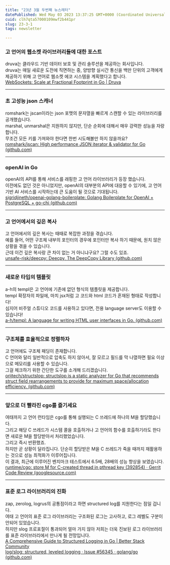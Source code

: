 ```yaml
---
title: "23년 3월 두번째 뉴스레터"
datePublished: Wed May 03 2023 13:37:25 GMT+0000 (Coordinated Universal Time)
cuid: clh7qta57000109mwf2b441pr
slug: 23-3-1
tags: newsletter

---
```


### **고 언어의 웹소켓 라이브러리들에 대한 포스트**

druva는 클라우드 기반 데이터 보호 및 관리 솔루션을 제공하는 회사입니다.  
druva는 매일 새로운 도전에 직면하는 중, 양방향 실시간 통신을 백만 단위의 고객에게 제공하기 위해 고 언어로 웹소켓 에코 시스템을 계획했다고 합니다.  
[WebSockets: Scale at Fractional Footprint in Go | Druva](https://www.druva.com/blog/websockets--scale-at-fractional-footprint-in-go)

---

### **초 고성능 json 스캐너**

romshark는 jscan이라는 json 포맷의 문자열을 빠르게 스캔할 수 있는 라이브러리를 공개했습니다.  
marshal, unmarshal은 지원하지 않지만, 단순 순회에 대해서 매우 강력한 성능을 자랑합니다.  
무조건 모든 키를 가져와야 한다면 한번 시도해볼만 하지 않을까요?  
[romshark/jscan: High performance JSON iterator & validator for Go (](https://github.com/romshark/jscan)[github.com](http://github.com)[)](https://github.com/romshark/jscan)

---

### **openAI in Go**

openAI의 API를 통해 서비스를 래핑한 고 언어 라이브러리가 등장 했습니다.  
이전에도 없던 것은 아니었지만, openAI의 대부분의 API에 대응할 수 있기에, 고 언어 기반 AI 서비스를 시작하는데 큰 도움이 될 것으로 기대됩니다.  
[sigridjineth/openai-golang-boilerplate: Golang Boilerplate for OpenAI + PostgreSQL + go-chi (](https://github.com/sigridjineth/openai-golang-boilerplate)[github.com](http://github.com)[)](https://github.com/sigridjineth/openai-golang-boilerplate)

---

### **고 언어에서의 깊은 복사**

고 언어에서의 깊은 복사는 때때로 복잡한 과정을 겪습니다.  
예를 들어, 어떤 구조체 내부의 포인터의 경우에 포인터만 복사 하기 때문에, 원치 않은 상황을 겪을 수 있습니다.  
근데 이건 깊은 복사랑 큰 차이 없는 거 아니냐구요? 그럴 수도 있죠.  
[unsafe-risk/deecpy: Deecpy, The DeepCopy Library (](https://github.com/unsafe-risk/deecpy)[github.com](http://github.com)[)](https://github.com/unsafe-risk/deecpy)  

---

### **새로운 타입의 템플릿**

a-h의 templ은 고 언어에 기존에 없던 형식의 템플릿을 제공합니다.  
templ 확장자의 파일에, 마치 jsx처럼 고 코드와 html 코드가 혼재된 형태로 작성합니다!  
심지어 비주얼 스튜디오 코드를 사용하고 있다면, 전용 language server도 이용할 수 있습니다!  
[a-h/templ: A language for writing HTML user interfaces in Go. (](https://github.com/a-h/templ)[github.com](http://github.com)[)](https://github.com/a-h/templ)

---

### **구조체를 효율적으로 정렬하자**

고 언어에도 구조체 패딩이 존재합니다.  
C 언어와 달리 일반적으로 압축도 하지 않아서, 잘 모르고 필드를 막 나열하면 필요 이상으로 메모리를 사용할 수 있습니다.  
그걸 체크하기 위한 간단한 도구를 소개해 드리겠습니다.  
[orijtech/structslop: structslop is a static analyzer for Go that recommends struct field rearrangements to provide for maximum space/allocation efficiency. (](https://github.com/orijtech/structslop)[github.com](http://github.com)[)](https://github.com/orijtech/structslop)

---

### **앞으로 더 빨라진 cgo를 즐기세요**

여태까지 고 언어 런타임은 cgo를 통해 실행되는 C 쓰레드에 하나의 M을 할당했습니다.  
그리고 해당 C 쓰레드가 시스템 콜을 호출하거나 고 언어의 함수를 호출하기라도 한다면 새로운 M을 할당받아서 처리했었습니다.  
그리고 즉시 반환했죠.  
하지만 곧 상황이 달라집니다. 단순히 할당받은 M을 C 쓰레드가 죽을 때까지 재활용하는 것으로 성능 최적화가 이루어집니다.  
이 결과, 최근에 이루어진 벤치마크 테스트에서 6.5배, 28배의 성능 향상을 보였습니다.  
[runtime/cgo: store M for C-created thread in pthread key (392854) · Gerrit Code Review (](https://go-review.googlesource.com/c/go/+/392854)[googlesource.com](http://googlesource.com)[)](https://go-review.googlesource.com/c/go/+/392854)

---

### **표준 로그 라이브러리의 진화**

zap, zerolog, logrus의 공통점이라고 하면 structured log를 지원한다는 점일 겁니다.  
여태 고 언어의 표준 로그 라이브러리는 구조화된 로그는 고사하고, 로그 레벨도 구분이 안되어 있었습니다.  
하지만 slog 프로포절이 통과되어 얼마 가지 않아 저희는 더욱 진보된 로그 라이브러리를 표준 라이브러리에서 만나게 될 전망입니다.  
[A Comprehensive Guide to Structured Logging in Go | Better Stack Community](https://betterstack.com/community/guides/logging/logging-in-go/)  
[log/slog: structured, leveled logging · Issue #56345 · golang/go (](https://github.com/golang/go/issues/56345)[github.com](http://github.com)[)](https://github.com/golang/go/issues/56345)
